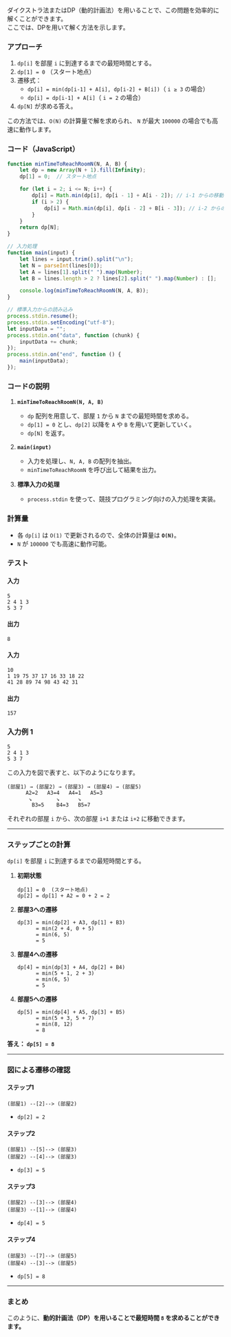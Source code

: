 ダイクストラ法またはDP（動的計画法）を用いることで、この問題を効率的に解くことができます。  
ここでは、DPを用いて解く方法を示します。  

### **アプローチ**
1. `dp[i]` を部屋 `i` に到達するまでの最短時間とする。
2. `dp[1] = 0` （スタート地点）
3. 遷移式：
   - `dp[i] = min(dp[i-1] + A[i], dp[i-2] + B[i])`（ `i ≥ 3` の場合）
   - `dp[i] = dp[i-1] + A[i]`（ `i = 2` の場合）
4. `dp[N]` が求める答え。

この方法では、`O(N)` の計算量で解を求められ、 `N` が最大 `100000` の場合でも高速に動作します。

### **コード（JavaScript）**
```javascript
function minTimeToReachRoomN(N, A, B) {
    let dp = new Array(N + 1).fill(Infinity);
    dp[1] = 0;  // スタート地点

    for (let i = 2; i <= N; i++) {
        dp[i] = Math.min(dp[i], dp[i - 1] + A[i - 2]); // i-1 からの移動
        if (i > 2) {
            dp[i] = Math.min(dp[i], dp[i - 2] + B[i - 3]); // i-2 からの移動
        }
    }
    return dp[N];
}

// 入力処理
function main(input) {
    let lines = input.trim().split("\n");
    let N = parseInt(lines[0]);
    let A = lines[1].split(" ").map(Number);
    let B = lines.length > 2 ? lines[2].split(" ").map(Number) : [];

    console.log(minTimeToReachRoomN(N, A, B));
}

// 標準入力からの読み込み
process.stdin.resume();
process.stdin.setEncoding("utf-8");
let inputData = "";
process.stdin.on("data", function (chunk) {
    inputData += chunk;
});
process.stdin.on("end", function () {
    main(inputData);
});
```

### **コードの説明**
1. **`minTimeToReachRoomN(N, A, B)`**
   - `dp` 配列を用意して、部屋 `1` から `N` までの最短時間を求める。
   - `dp[1] = 0` とし、`dp[2]` 以降を `A` や `B` を用いて更新していく。
   - `dp[N]` を返す。

2. **`main(input)`**
   - 入力を処理し、`N, A, B` の配列を抽出。
   - `minTimeToReachRoomN` を呼び出して結果を出力。

3. **標準入力の処理**
   - `process.stdin` を使って、競技プログラミング向けの入力処理を実装。

### **計算量**
- 各 `dp[i]` は `O(1)` で更新されるので、全体の計算量は **`O(N)`**。
- `N` が `100000` でも高速に動作可能。

### **テスト**
#### **入力**
```
5
2 4 1 3
5 3 7
```
#### **出力**
```
8
```
#### **入力**
```
10
1 19 75 37 17 16 33 18 22
41 28 89 74 98 43 42 31
```
#### **出力**
```
157
```

### **入力例 1**
```
5
2 4 1 3
5 3 7
```
この入力を図で表すと、以下のようになります。

```
(部屋1) → (部屋2) → (部屋3) → (部屋4) → (部屋5)
      A2=2   A3=4   A4=1   A5=3
       ↘        ↘      ↘
        B3=5    B4=3   B5=7
```

それぞれの部屋 `i` から、次の部屋 `i+1` または `i+2` に移動できます。

---

### **ステップごとの計算**
`dp[i]` を部屋 `i` に到達するまでの最短時間とする。

1. **初期状態**
   ```
   dp[1] = 0  (スタート地点)
   dp[2] = dp[1] + A2 = 0 + 2 = 2
   ```

2. **部屋3への遷移**
   ```
   dp[3] = min(dp[2] + A3, dp[1] + B3)
         = min(2 + 4, 0 + 5)
         = min(6, 5)
         = 5
   ```

3. **部屋4への遷移**
   ```
   dp[4] = min(dp[3] + A4, dp[2] + B4)
         = min(5 + 1, 2 + 3)
         = min(6, 5)
         = 5
   ```

4. **部屋5への遷移**
   ```
   dp[5] = min(dp[4] + A5, dp[3] + B5)
         = min(5 + 3, 5 + 7)
         = min(8, 12)
         = 8
   ```

**答え： `dp[5] = 8`**

---

### **図による遷移の確認**
#### **ステップ1**
```
(部屋1) --[2]--> (部屋2)
```
- `dp[2] = 2`

#### **ステップ2**
```
(部屋1) --[5]--> (部屋3)
(部屋2) --[4]--> (部屋3)
```
- `dp[3] = 5`

#### **ステップ3**
```
(部屋2) --[3]--> (部屋4)
(部屋3) --[1]--> (部屋4)
```
- `dp[4] = 5`

#### **ステップ4**
```
(部屋3) --[7]--> (部屋5)
(部屋4) --[3]--> (部屋5)
```
- `dp[5] = 8`

---

### **まとめ**
このように、**動的計画法（DP）を用いることで最短時間 `8` を求めることができます。**